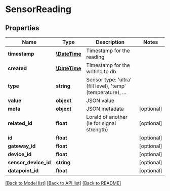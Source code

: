 # SensorReading

## Properties
Name | Type | Description | Notes
------------ | ------------- | ------------- | -------------
**timestamp** | [**\DateTime**](\DateTime.md) | Timestamp for the reading | 
**created** | [**\DateTime**](\DateTime.md) | Timestamp for the writing to db | 
**type** | **string** | Sensor type: &#39;ultra&#39; (fill level), &#39;temp&#39; (temperature), ... | 
**value** | **object** | JSON value | 
**meta** | **object** | JSON metadata | [optional] 
**related_id** | **float** | LoraId of another (ie for signal strength) | [optional] 
**id** | **float** |  | [optional] 
**gateway_id** | **float** |  | [optional] 
**device_id** | **float** |  | [optional] 
**sensor_device_id** | **string** |  | [optional] 
**datapoint_id** | **float** |  | [optional] 

[[Back to Model list]](../README.md#documentation-for-models) [[Back to API list]](../README.md#documentation-for-api-endpoints) [[Back to README]](../README.md)


